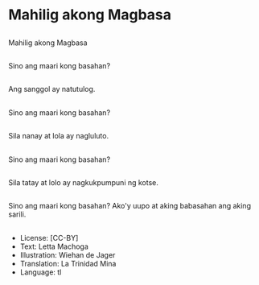 # Mahilig akong Magbasa

##
Mahilig akong Magbasa

##
Sino ang maari kong basahan?

##
Ang sanggol ay natutulog.

##
Sino ang maari kong basahan?

##
Sila nanay at lola ay nagluluto.

##
Sino ang maari kong basahan?

##
Sila tatay at lolo ay nagkukpumpuni ng kotse.

##
Sino ang maari kong basahan? Ako'y uupo at aking babasahan ang aking sarili.

##
* License: [CC-BY]
* Text: Letta Machoga
* Illustration: Wiehan de Jager
* Translation: La Trinidad Mina
* Language: tl
